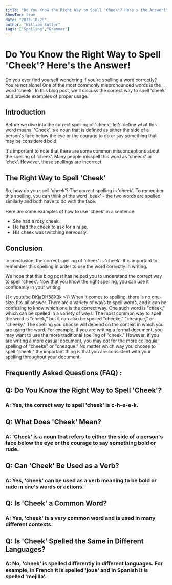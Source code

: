 ```yaml
---
title: "Do You Know the Right Way to Spell 'Cheek'? Here's the Answer!"
ShowToc: true 
date: "2023-10-29"
author: "William Sutter" 
tags: ["Spelling","Grammar"]
---
```

# Do You Know the Right Way to Spell 'Cheek'? Here's the Answer!

Do you ever find yourself wondering if you're spelling a word correctly? You're not alone! One of the most commonly mispronounced words is the word 'cheek'. In this blog post, we'll discuss the correct way to spell 'cheek' and provide examples of proper usage. 

## Introduction 

Before we dive into the correct spelling of 'cheek', let's define what this word means. 'Cheek' is a noun that is defined as either the side of a person's face below the eye or the courage to do or say something that may be considered bold. 

It's important to note that there are some common misconceptions about the spelling of 'cheek'. Many people misspell this word as 'cheeck' or 'chek'. However, these spellings are incorrect. 

## The Right Way to Spell 'Cheek'

So, how do you spell 'cheek'? The correct spelling is 'cheek'. To remember this spelling, you can think of the word 'beak' - the two words are spelled similarly and both have to do with the face. 

Here are some examples of how to use 'cheek' in a sentence: 

* She had a rosy cheek. 
* He had the cheek to ask for a raise. 
* His cheek was twitching nervously. 

## Conclusion 

In conclusion, the correct spelling of 'cheek' is 'cheek'. It is important to remember this spelling in order to use the word correctly in writing. 

We hope that this blog post has helped you to understand the correct way to spell 'cheek'. Now that you know the right spelling, you can use it confidently in your writing!

{{< youtube DKjaDH58X3k >}} 
When it comes to spelling, there is no one-size-fits-all answer. There are a variety of ways to spell words, and it can be confusing to know which one is the correct way. One such word is "cheek," which can be spelled in a variety of ways. The most common way to spell the word is "cheek," but it can also be spelled "cheeke," "cheaque," or "cheeky." The spelling you choose will depend on the context in which you are using the word. For example, if you are writing a formal document, you may want to use the more traditional spelling of "cheek." However, if you are writing a more casual document, you may opt for the more colloquial spelling of "cheeke" or "cheaque." No matter which way you choose to spell "cheek," the important thing is that you are consistent with your spelling throughout your document.

## Frequently Asked Questions (FAQ) :
<h2>Q: Do You Know the Right Way to Spell 'Cheek'?</h2>

<h3>A: Yes, the correct way to spell 'cheek' is c-h-e-e-k.</h3>

<h2>Q: What Does 'Cheek' Mean?</h2>

<h3>A: 'Cheek' is a noun that refers to either the side of a person's face below the eye or the courage to say something bold or rude.</h3>

<h2>Q: Can 'Cheek' Be Used as a Verb?</h2>

<h3>A: Yes, 'cheek' can be used as a verb meaning to be bold or rude in one's words or actions.</h3>

<h2>Q: Is 'Cheek' a Common Word?</h2>

<h3>A: Yes, 'cheek' is a very common word and is used in many different contexts.</h3>

<h2>Q: Is 'Cheek' Spelled the Same in Different Languages?</h2>

<h3>A: No, 'cheek' is spelled differently in different languages. For example, in French it is spelled 'joue' and in Spanish it is spelled 'mejilla'.</h3>





